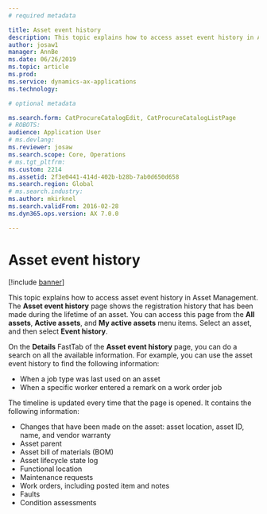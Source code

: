 ```yaml
---
# required metadata

title: Asset event history
description: This topic explains how to access asset event history in Asset Management.
author: josaw1
manager: AnnBe
ms.date: 06/26/2019
ms.topic: article
ms.prod: 
ms.service: dynamics-ax-applications
ms.technology: 

# optional metadata

ms.search.form: CatProcureCatalogEdit, CatProcureCatalogListPage
# ROBOTS: 
audience: Application User
# ms.devlang: 
ms.reviewer: josaw
ms.search.scope: Core, Operations
# ms.tgt_pltfrm: 
ms.custom: 2214
ms.assetid: 2f3e0441-414d-402b-b28b-7ab0d650d658
ms.search.region: Global
# ms.search.industry: 
ms.author: mkirknel
ms.search.validFrom: 2016-02-28
ms.dyn365.ops.version: AX 7.0.0

---
```


# Asset event history

[!include [banner](../includes/banner.md)]

This topic explains how to access asset event history in Asset Management. The **Asset event history** page shows the registration history that has been made during the lifetime of an asset. You can access this page from the **All assets**, **Active assets**, and **My active assets** menu items. Select an asset, and then select **Event history**.

On the **Details** FastTab of the **Asset event history** page, you can do a search on all the available information. For example, you can use the asset event history to find the following information:

- When a job type was last used on an asset
- When a specific worker entered a remark on a work order job

The timeline is updated every time that the page is opened. It contains the following information:

- Changes that have been made on the asset: asset location, asset ID, name, and vendor warranty
- Asset parent
- Asset bill of materials (BOM)
- Asset lifecycle state log
- Functional location
- Maintenance requests
- Work orders, including posted item and notes
- Faults
- Condition assessments
